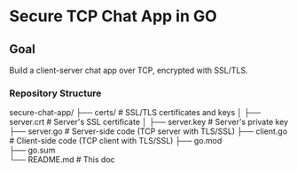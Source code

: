 # Secure TCP Chat App in GO

## Goal
Build a client-server chat app over TCP, encrypted with SSL/TLS.

### Repository Structure
secure-chat-app/
├── certs/                  # SSL/TLS certificates and keys
│   ├── server.crt          # Server's SSL certificate
│   ├── server.key          # Server's private key
├── server.go               # Server-side code (TCP server with TLS/SSL)
├── client.go               # Client-side code (TCP client with TLS/SSL)
├── go.mod                  
├── go.sum                  
└── README.md               # This doc